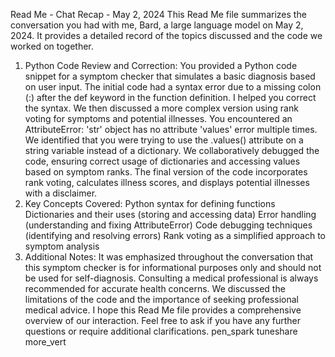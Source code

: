 Read Me - Chat Recap - May 2, 2024
This Read Me file summarizes the conversation you had with me, Bard, a large language model on May 2, 2024. It provides a detailed record of the topics discussed and the code we worked on together.
1. Python Code Review and Correction:
You provided a Python code snippet for a symptom checker that simulates a basic diagnosis based on user input.
The initial code had a syntax error due to a missing colon (:) after the def keyword in the function definition. I helped you correct the syntax.
We then discussed a more complex version using rank voting for symptoms and potential illnesses.
You encountered an AttributeError: 'str' object has no attribute 'values' error multiple times. We identified that you were trying to use the .values() attribute on a string variable instead of a dictionary.
We collaboratively debugged the code, ensuring correct usage of dictionaries and accessing values based on symptom ranks.
The final version of the code incorporates rank voting, calculates illness scores, and displays potential illnesses with a disclaimer.
2. Key Concepts Covered:
Python syntax for defining functions
Dictionaries and their uses (storing and accessing data)
Error handling (understanding and fixing AttributeError)
Code debugging techniques (identifying and resolving errors)
Rank voting as a simplified approach to symptom analysis
3. Additional Notes:
It was emphasized throughout the conversation that this symptom checker is for informational purposes only and should not be used for self-diagnosis. Consulting a medical professional is always recommended for accurate health concerns.
We discussed the limitations of the code and the importance of seeking professional medical advice.
I hope this Read Me file provides a comprehensive overview of our interaction. Feel free to ask if you have any further questions or require additional clarifications.
pen_spark
tuneshare
more_vert
